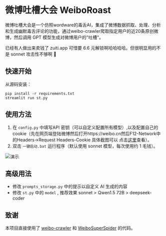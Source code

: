 # 微博吐槽大会 WeiboRoast

微博吐槽大会是一个仿照wordware的毒舌AI，集成了微博数据抓取、处理、分析和生成幽默毒舌评论的功能，通过weibo-crawler爬取指定用户的近20条原创微博，然后调用 GPT 模型生成对微博用户的"吐槽"。

已经有人做出来卖钱了 zuiti.app 可惜要 6.6 元解锁啊哈哈哈哈。但很明显用的不是 sonnet 攻击性不够啊 🐶

## 快速开始

<!-- 方法1. [下载 Windows 一键启动包](https://pan.baidu.com/s/15t1o2Bnu-pJuEL_Y6BA3fg?pwd=rt0p) ，在`config.py`中填写key后`一键启动.bat` -->

从源码安装： 

    pip install -r requirements.txt
    streamlit run st.py
   

## 使用方法

1. 在 `config.py` 中填写API 密钥（可以自定义配置所有模型）,以及配置自己的cookie（先在网页端登陆微博然后打开https://weibo.cn然后F12-Network中的Headers->Request Headers-Cookie 具体截图可以 点击[这里](https://github.com/dataabc/weibo-crawler?tab=readme-ov-file#%E5%A6%82%E4%BD%95%E8%8E%B7%E5%8F%96cookie%E5%8F%AF%E9%80%89)查看）。
2. 双击 `一键启动.bat` 运行程序（默认使用 sonnet 模型，每次使用约 1 毛钱）。

![演示](https://github.com/user-attachments/assets/bbcf26bd-2072-429c-9b50-876adfa6d9e8)

## 高级用法

- 修改 `prompts_storage.py` 中的提示以自定义 AI 生成的内容
- 修改 `st.py` 中的 `model` , 推荐效果 sonnet > Qwen1.5 72B > deepseek-coder

## 致谢

本项目直接使用了 [weibo-crawler](https://github.com/dataabc/weibo-crawler) 和 [WeiboSuperSpider](https://github.com/Python3Spiders/WeiboSuperSpider) 的代码。